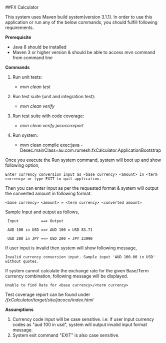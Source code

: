 ##FX Calculator

This system uses Maven build system(version 3.1.1). In order to use this application or run any of the below commands, you should fulfill following requirements.

**Prerequisite**
 - Java 8 should be installed
 - Maven 3 or higher version & should be able to access mvn command from command line

**Commands**

1. Run unit tests: 
      - _mvn clean test_

2. Run test suite (unit and integration test): 
      - _mvn clean verify_

3. Run test suite with code coverage: 
      - _mvn clean verify jacoco:report_

4. Run system: 
      - mvn clean compile exec:java -Dexec.mainClass=au.com.rumesh.fxCalculator.ApplicationBootstrap
      
Once you execute the Run system command, system will boot up and show following option, 

`Enter currency conversion input as <base currency> <amount> in <term currency> or type EXIT to quit application.`

Then you can enter input as per the requested format & system will output the converted amount in following format.

`<base currency> <amount> = <term currency> <converted amount>`

Sample Input and output as follows,
        
     Input          ==> Output    

     AUD 100 in USD ==> AUD 100 = USD 83.71
     
     USD 200 in JPY ==> USD 200 = JPY 23990
     
If user input is invalid then system will show following message,

`Invalid currency conversion input. Sample input 'AUD 100.00 in USD' without quotes.`
     
If system cannot calculate the exchange rate for the given Base/Term currency combination, following message will be displayed.

`Unable to find Rate for <base currency>/<term currency>`
     
Test coverage report can be found under _/fxCalculator/target/site/jacoco/index.html_

**Assumptions**

1. Currency code input will be case sensitive. i.e: if user input currency codes as "aud 100 in usd", system will output invalid input format message.
2. System exit command "EXIT" is also case sensitive.